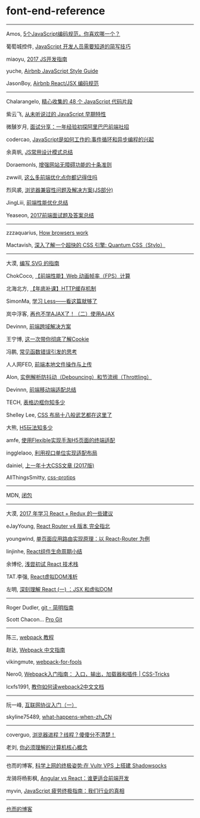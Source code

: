 # font-end-reference

---

Amos, [5个JavaScript编码规范，你喜欢哪一个？](http://mp.weixin.qq.com/s/YqEDqdd21enTsOmrCO52kA)

葡萄城控件, [JavaScript 开发人员需要知道的简写技巧](https://my.oschina.net/powertoolsteam/blog/1555271)

miaoyu, [2017 JS开发指南](http://www.zcfy.cc/article/a-map-to-modern-javascript-development-2017-hacker-noon-3696.html)

yuche, [Airbnb JavaScript Style Guide](https://github.com/yuche/javascript/blob/master/README.md)

JasonBoy, [Airbnb React/JSX 编码规范](https://github.com/JasonBoy/javascript/blob/master/react/README.md)

---

Chalarangelo, [精心收集的 48 个 JavaScript 代码片段](http://mp.weixin.qq.com/s/XpTdSYuECq3lV8BOCcJqFA)

紫云飞, [从未听说过的 JavaScript 早期特性](http://www.cnblogs.com/ziyunfei/p/7987254.html)

微醺岁月, [面试分享：一年经验初探阿里巴巴前端社招](https://segmentfault.com/a/1190000010573644)

codercao, [JavaScript是如何工作的:事件循环和异步编程的兴起](http://zcfy.cc/article/how-javascript-works-event-loop-and-the-rise-of-async-programming-5-ways-to-better-coding-with-4506.html)

余真帆, [JS常用设计模式总结](https://fanerge.github.io/2017/11/12/%E8%AE%BE%E8%AE%A1%E6%A8%A1%E5%BC%8F%E6%80%BB%E7%BB%93/)

Doraemonls, [增强网站无障碍功能的十条准则](http://mp.weixin.qq.com/s/AodYf_d9grxtw3xUBCo9KA)

zwwill, [这么多前端优化点你都记得住吗](https://github.com/zwwill/blog/issues/1)

烈风裘, [浏览器兼容性问题及解决方案(JS部分)](http://www.jianshu.com/p/8cd605d14e19)

JingLiii, [前端性能优化总结](http://www.cnblogs.com/zhangrunhao/p/7682557.html)

Yeaseon, [2017前端面试题及答案总结](https://yeaseonzhang.github.io/2017/09/17/2017前端面试题及答案总结/#more)

---

zzzaquarius, [How browsers work](http://blog.csdn.net/zzzaquarius/article/details/6532299)

Mactavish, [深入了解一个超快的 CSS 引擎: Quantum CSS（Stylo）](http://www.zcfy.cc/article/inside-a-super-fast-css-engine-quantum-css-aka-stylo-x2605-mozilla-hacks-8211-the-web-developer-blog-4041.html?t=new)

---

大漠, [编写 SVG 的指南](https://www.w3cplus.com/svg/svg-pocket-guide.html)

ChokCoco, [【前端性能】Web 动画帧率（FPS）计算](http://www.cnblogs.com/coco1s/p/8029582.html)

 北海北方, [【年底补课】HTTP缓存机制](http://mp.weixin.qq.com/s/HlJKEXk7q-f1n8va2RLZdA)

SimonMa, [学习 Less——看这篇就够了](http://mp.weixin.qq.com/s/1CahvbtR4oPWMTRwIqIy0g)

岚中浮客, [再也不学AJAX了！（二）使用AJAX](https://segmentfault.com/a/1190000012237477)

Devinnn, [前端跨域解决方案](http://mp.weixin.qq.com/s/wZDVpd8oRo-AeBqAfufXWA)

王宁博, [这一次带你彻底了解Cookie](http://mp.weixin.qq.com/s/oOGIuJCplPVW3BuIx9tNQg)

冯鹏, [常见函数错误引发的思考](http://mp.weixin.qq.com/s/IgQ4bXHDqHsxmiOOzWNB2g)

人人网FED, [前端本地文件操作与上传](https://juejin.im/post/5a193b4bf265da43052e528a)

Alon, [实例解析防抖动（Debouncing）和节流阀（Throttling）](https://jinlong.github.io/2016/04/24/Debouncing-and-Throttling-Explained-Through-Examples/)

Devinnn, [前端移动端适配总结](https://segmentfault.com/a/1190000011586301)

TECH, [表格边框你知多少](https://isux.tencent.com/articles/isux-table-border.html)

Shelley Lee, [CSS 布局十八般武艺都在这里了](https://zhuanlan.zhihu.com/p/25565751)

大熊, [H5玩法知多少](https://isux.tencent.com/h5-play-ways.html)

amfe, [使用Flexible实现手淘H5页面的终端适配](https://github.com/amfe/article/issues/17)

ingglelaoo, [利用视口单位实现适配布局](https://aotu.io/notes/2017/04/28/2017-4-28-CSS-viewport-units/)

dainiel, [上一年十大CSS文章 (2017版)](http://www.zcfy.cc/article/css-top-10-articles-for-the-past-year-v-2017-mybridge-for-professionals-2391.html)

AllThingsSmitty, [css-protips](https://github.com/AllThingsSmitty/css-protips/blob/master/translations/zh-CN/README.md)

---

MDN, [闭包](https://developer.mozilla.org/zh-CN/docs/Web/JavaScript/Closures)

---

大漠, [2017 年学习 React + Redux 的一些建议](https://www.w3cplus.com/react/tips-to-learn-react-redux.html)

eJayYoung, [React Router v4 版本 完全指北](http://zcfy.cc/article/react-router-v4-the-complete-guide-mdash-sitepoint-4448.html?t=new)

youngwind, [单页面应用路由实现原理：以 React-Router 为例](https://github.com/youngwind/blog/issues/109)

linjinhe, [React组件生命周期小结](http://www.jianshu.com/p/4784216b8194)

余博伦, [浅尝初试 React 技术栈](https://zhuanlan.zhihu.com/p/28241673)

TAT.李强, [React虚拟DOM浅析](http://www.alloyteam.com/2015/10/react-virtual-analysis-of-the-dom/)

左明, [深刻理解 React (一) ：JSX 和虚拟DOM](https://www.qcloud.com/community/article/164816001481011867)

---

Roger Dudler, [git - 简明指南](https://rogerdudler.github.io/git-guide/index.zh.html)

Scott Chacon... [Pro Git](https://git-scm.com/book/zh/v2)

---

陈三, [webpack 教程](https://blog.zfanw.com/webpack-tutorial/)

赵达, [Webpack 中文指南](http://zhaoda.net/webpack-handbook/index.html)

vikingmute, [webpack-for-fools](https://github.com/vikingmute/webpack-for-fools/blob/master/README.md)

Nero0, [Webpack入门指南： 入口，输出，加载器和插件 | CSS-Tricks](http://www.zcfy.cc/article/introduction-to-webpack-entry-output-loaders-and-plugins-css-tricks-3347.html)

lcxfs1991, [教你如何读webpack2中文文档](https://github.com/lcxfs1991/blog/issues/17)

---

阮一峰, [互联网协议入门（一）](http://www.ruanyifeng.com/blog/2012/05/internet_protocol_suite_part_i.html)

skyline75489, [what-happens-when-zh_CN](https://github.com/skyline75489/what-happens-when-zh_CN/blob/master/README.rst)

---

coverguo, [浏览器进程？线程？傻傻分不清楚！](http://imweb.io/topic/58e3bfa845e5c13468f567d5)

老刘, [你必须理解的计算机核心概念](https://mp.weixin.qq.com/s/XmHhlZzpYbJWW_m5NMPqEw)

---

也而的博客, [科学上网的终极姿势:在 Vultr VPS 上搭建 Shadowsocks](https://zoomyale.com/2016/vultr_and_ss)

龙骑将杨影枫, [Angular vs React：谁更适合前端开发](https://github.com/xitu/gold-miner/blob/master/TODO/angular-vs-react-which-is-better-for-web-development.md)

myvin, [JavaScript 疲劳终极指南：我们行业的真相](http://zcfy.cc/article/3914)

---

[也而的博客](https://zoomyale.com/archive)